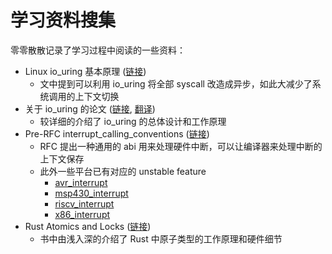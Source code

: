# 学习资料搜集

零零散散记录了学习过程中阅读的一些资料：

- Linux io_uring 基本原理 ([链接](https://arthurchiao.art/blog/intro-to-io-uring-zh/))
  - 文中提到可以利用 io_uring 将全部 syscall 改造成异步，如此大减少了系统调用的上下文切换
- 关于 io_uring 的论文 ([链接](https://kernel.dk/io_uring.pdf), [翻译](https://icebergu.com/archives/linux-iouring))
  - 较详细的介绍了 io_uring 的总体设计和工作原理
- Pre-RFC interrupt_calling_conventions ([链接](https://github.com/phil-opp/rfcs/blob/interrupt-calling-conventions/text/0000-interrupt-calling-conventions.md))
  - RFC 提出一种通用的 abi 用来处理硬件中断，可以让编译器来处理中断的上下文保存
  - 此外一些平台已有对应的 unstable feature
    - [avr_interrupt](https://doc.rust-lang.org/nightly/unstable-book/language-features/abi-avr-interrupt.html)
    - [msp430_interrupt](https://doc.rust-lang.org/nightly/unstable-book/language-features/abi-msp430-interrupt.html)
    - [riscv_interrupt](https://doc.rust-lang.org/nightly/unstable-book/language-features/abi-riscv-interrupt.html)
    - [x86_interrupt](https://doc.rust-lang.org/nightly/unstable-book/language-features/abi-x86-interrupt.html)
- Rust Atomics and Locks ([链接](https://marabos.nl/atomics/))
  - 书中由浅入深的介绍了 Rust 中原子类型的工作原理和硬件细节
